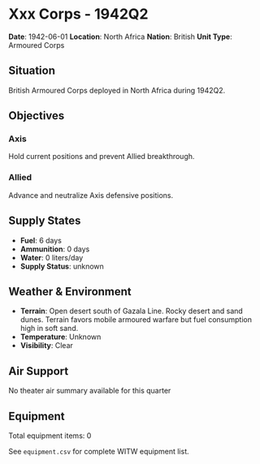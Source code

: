 # Xxx Corps - 1942Q2

**Date**: 1942-06-01
**Location**: North Africa
**Nation**: British
**Unit Type**: Armoured Corps

## Situation

British Armoured Corps deployed in North Africa during 1942Q2.

## Objectives

### Axis
Hold current positions and prevent Allied breakthrough.

### Allied
Advance and neutralize Axis defensive positions.

## Supply States

- **Fuel**: 6 days
- **Ammunition**: 0 days
- **Water**: 0 liters/day
- **Supply Status**: unknown

## Weather & Environment

- **Terrain**: Open desert south of Gazala Line. Rocky desert and sand dunes. Terrain favors mobile armoured warfare but fuel consumption high in soft sand.
- **Temperature**: Unknown
- **Visibility**: Clear

## Air Support

No theater air summary available for this quarter

## Equipment

Total equipment items: 0

See `equipment.csv` for complete WITW equipment list.
